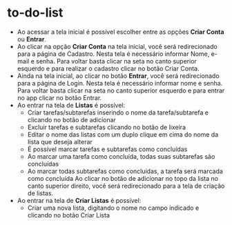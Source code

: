# to-do-list

- Ao acessar a tela inicial é possível escolher entre as opções **Criar Conta** ou **Entrar**.
- Ao clicar na opção **Criar Conta** na tela inicial, você será redirecionado para a página de Cadastro. Nesta tela é necessário informar Nome, e-mail e senha. Para voltar basta clicar na seta no canto superior esquerdo e para realizar o cadastro clicar no botão Criar Conta.
- Ainda na tela inicial, ao clicar no botão **Entrar**, você será redirecionado para a página de Login. Nesta tela é necessário informar nome e senha. Para voltar basta clicar na seta no canto superior esquerdo e para entrar no app clicar no botão Entrar.
- Ao entrar na tela de **Listas** é possível:
    - Criar tarefas/subtarefas inserindo o nome da tarefa/subtarefa e clicando no botão de adicionar
    - Excluir tarefas e subtarefas clicando no botão de lixeira
    - Editar o nome das listas com um duplo clique em cima do nome da lista que deseja alterar
    - É possível marcar tarefas e subtarefas como concluídas
    - Ao marcar uma tarefa como concluída, todas suas subtarefas são concluídas
    - Ao marcar todas subtarefas como concluídas, a tarefa será marcada como concluída
    Ao clicar no botão de adicionar no topo da lista no canto superior direito, você será redirecionado para a tela de criação de listas.
- Ao entrar na tela de **Criar Listas** é possível:
    - Criar uma nova lista, digitando o nome no campo indicado e clicando no botão Criar Lista